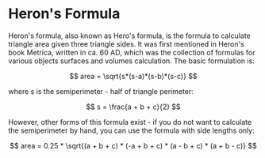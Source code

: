 # Heron's Formula

Heron's formula, also known as Hero's formula, is the formula to calculate triangle area given 
three triangle sides. It was first mentioned in Heron's book Metrica, written in ca. 60 AD, which was 
the collection of formulas for various objects surfaces and volumes calculation. The basic formulation is:

$$
area = \sqrt{s*(s-a)*(s-b)*(s-c)}
$$

where s is the semiperimeter - half of triangle perimeter:

$$
s = \frac{a + b + c}{2}
$$

However, other forms of this formula exist - if you do not want to calculate the semiperimeter by hand, you can use the formula with side lengths only:

$$
area = 0.25 * \sqrt{(a + b + c) * (-a + b + c) * (a - b + c) * (a + b - c)}
$$
